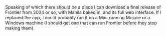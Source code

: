 Speaking of which there should be a place I can download a final release of Frontier from 2004 or so, with Manila baked in, and its full web interface. If I replaced the app, I could probably run it on a Mac running Mojave or a Windows machine (I should get one that can run Frontier before they stop making them).
